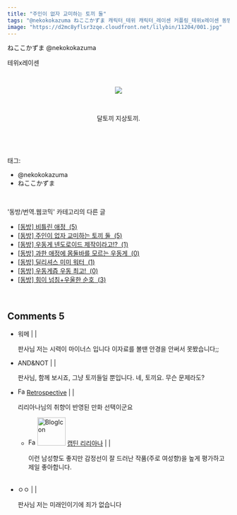 ```yaml
---
title: "주인이 없자 교미하는 토끼 둘"
tags: "@nekokokazuma ねここかずま 캐릭터_테위 캐릭터_레이센 커플링_테위x레이센 동방／번역．웹코믹"
image: "https://d2mc8yflsr3zqe.cloudfront.net/lilybin/11204/001.jpg"
---
```

<div class="article">
<div class="area_view">
<p style="text-align: left; clear: none; float: none;">ねここかずま @nekokokazuma</p><p style="text-align: left; clear: none; float: none;">테위x레이센</p><p style="text-align: center; clear: none; float: none;"><br/></p><p style="text-align: center; clear: none; float: none;"><span class="imageblock" style="display: inline-block; width: 100%; height: auto; max-width: 100%;"><span data-lightbox="lightbox" data-url="https://t1.daumcdn.net/cfile/tistory/2641813D594151FC09?download"><img src="{{ site.imgserver2 }}/lilybin/11204/001.jpg"/></span></span></p><p style="text-align: center; clear: none; float: none;"><br/></p><p style="text-align: center; clear: none; float: none;">달토끼 지상토끼.</p><p><br/></p>
</div></div><br/>
<div class="tagTrail">
<p>태그: </p>
<ul>
<li>@nekokokazuma</li>
<li>ねここかずま</li>
</ul>
</div><br/>
<div class="another">
<p>'동방/번역.웹코믹' 카테고리의 다른 글</p>
<ul>
<li><a href="/lilybin_13678">
[동방] 비틀린 애정  (5)
</a></li>
<li><a href="/lilybin_11204">
[동방] 주인이 없자 교미하는 토끼 둘  (5)
</a></li>
<li><a href="/lilybin_13682">
[동방] 우동게 넨도로이드 제작이라고!?  (1)
</a></li>
<li><a href="/lilybin_13683">
[동방] 과한 애정에 몸둘바를 모르는 우동게  (0)
</a></li>
<li><a href="/lilybin_13681">
[동방] 딜리셔스 미미 워터  (1)
</a></li>
<li><a href="/lilybin_13680">
[동방] 우동게즙 우동 최고!  (0)
</a></li>
<li><a href="/lilybin_13679">
[동방] 힘이 넘침+우울한 순호  (3)
</a></li>
</ul>
</div><br/>
<div class="comment">
<h2 class="bold">Comments <span id="commentCount11204">5</span></h2>
<div style="clear:both;">
<div id="entry11204Comment" style="display:block">
<ul class="list_reply">
<li class="rp_general" id="comment14326352">
<div class="post-comment">
<div>
<span>
<i class="fa fa-user"></i>워메 |
                                |
                               
</span>
<p>판사님 저는 시력이 마이너스 입니다 이자료를 볼땐 안경을 안써서 못봤습니다;;</p>

</div>
</div>
</li>
<li class="rp_general" id="comment14326484">
<div class="post-comment">
<div>
<span>
<i class="fa fa-user"></i>AND&amp;NOT |
                                |
                               
</span>
<p>판사님, 함께 보시죠, 그냥 토끼들일 뿐입니다. 네, 토끼요. 무슨 문제라도?</p>

</div>
</div>
</li>
<li class="rp_general" id="comment14331554">
<div class="post-comment">
<div>
<span>
<i class="fa fa-user"></i><img alt="Favicon of https://retropective53.tistory.com" height="16" onerror="this.onerror=null;this.parentNode.removeChild(this)" src="https://retropective53.tistory.com/favicon.ico" width="16"/> <a href="https://retropective53.tistory.com" onclick="return openLinkInNewWindow(this)">Retrospective</a><span class="tistoryProfileLayerTrigger" onclick='TistoryProfile.show(event, this, {"title":"Vanished Romance","url":"https:\/\/retropective53.tistory.com","nickname":"Retrospective","items":[]}); return false;'></span> |
                                |
                               
</span>
<p>리리아나님의 취향이 반영된 만화 선택이군요</p>

</div>
</div>
<div class="parrent">
<ul>
<li class="post-comment reply rp_admin" id="comment14332660">
<div>
<span>
<i class="fa fa-user"></i><img alt="Favicon of https://lilybin.tistory.com" height="16" onerror="this.onerror=null;this.parentNode.removeChild(this)" src="https://lilybin.tistory.com/favicon.ico" width="16"/> <img alt="BlogIcon" height="64" onerror="this.parentNode.removeChild(this)" src="https://lilybin.tistory.com/index.gif" width="64"/> <a href="https://lilybin.tistory.com" onclick="return openLinkInNewWindow(this)">캡틴 리리아나</a><span class="tistoryProfileLayerTrigger" onclick='TistoryProfile.show(event, this, {"title":"\ub9ac\ub9ac\uc544\ub098\uc758 \ubc31\ud569\uacf5\uac04","url":"https:\/\/lilybin.tistory.com","nickname":"\ub9ac\ub9ac\uc544\ub098","items":[]}); return false;'></span> |
																			  |
																			 
</span>
<p>이런 남성향도 좋지만 감정선이 잘 드러난 작품(주로 여성향)을 높게 평가하고 제일 좋아합니다. <br/>
<br/>
</p>

</div>
</li>
</ul>
</div>
</li>
<li class="rp_general" id="comment14794360">
<div class="post-comment">
<div>
<span>
<i class="fa fa-user"></i>ㅇㅇ |
                                |
                               
</span>
<p>판사님 저는 미래인이기에 죄가 없습니다</p>

</div>
</div>
</li>
</ul>
</div>
</div>
</div><br/>
<br/>
<p id="refer"></p>
<br/>

